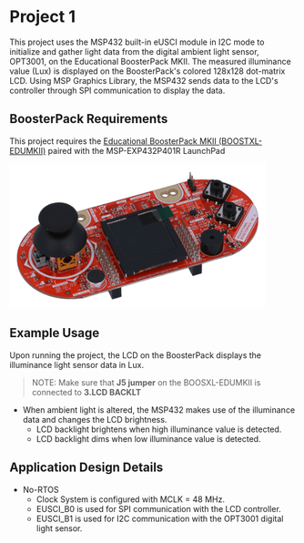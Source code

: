 # Project 1

This project uses the MSP432 built-in eUSCI module in I2C mode to initialize and gather light data from the digital ambient light sensor, OPT3001, on the Educational BoosterPack MKII. The measured illuminance value (Lux) is displayed on the BoosterPack's colored 128x128 dot-matrix LCD. Using MSP Graphics Library, the MSP432 sends data to the LCD's controller through SPI communication to display the data.

## BoosterPack Requirements

This project requires the [Educational BoosterPack MKII (BOOSTXL-EDUMKII)](http://www.ti.com/tool/BOOSTXL-EDUMKII) paired with the MSP-EXP432P401R LaunchPad

<img src="./boostxl-edumkii-angled.png_large" alt="MSP_GUI_Example" width="450"/>

## Example Usage

Upon running the project, the LCD on the BoosterPack displays the illuminance light sensor data in Lux.

> NOTE: Make sure that **J5 jumper** on the BOOSXL-EDUMKII is connected to **3.LCD BACKLT**

* When ambient light is altered, the MSP432 makes use of the illuminance data and changes the LCD brightness.
  * LCD backlight brightens when high illuminance value is detected.
  * LCD backlight dims when low illuminance value is detected.

## Application Design Details

* No-RTOS
  * Clock System is configured with MCLK = 48 MHz.
  * EUSCI_B0 is used for SPI communication with the LCD controller.
  * EUSCI_B1 is used for I2C communication with the OPT3001 digital light sensor.
